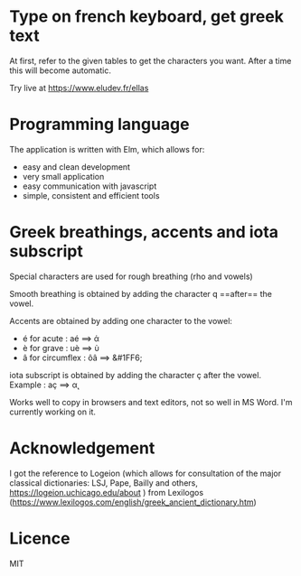 # Type on french keyboard, get greek text
At first, refer to the given tables to get the characters you want. After a time this will become automatic.

Try live at https://www.eludev.fr/ellas

# Programming language
The application is written with Elm, which allows for:
- easy and clean development
- very small application
- easy communication with javascript
- simple, consistent and efficient tools

# Greek breathings, accents and iota subscript
Special characters are used for rough breathing (rho and vowels)

Smooth breathing is obtained by adding the character q ==after== the vowel.

Accents are obtained by adding one character to the vowel: 
- é for acute : aé ==> ά
- è for grave : uè ==> ὺ
- â for circumflex : ôâ ==> &#1FF6;

iota subscript is obtained by adding the character ç after the vowel. Example : aç ==> α̨

Works well to copy in browsers and text editors, not so well in MS Word. I'm currently working on it.

# Acknowledgement
I got the reference to Logeion (which allows for consultation of the major classical dictionaries: LSJ, Pape, Bailly and others, https://logeion.uchicago.edu/about ) from Lexilogos (https://www.lexilogos.com/english/greek_ancient_dictionary.htm)

# Licence
MIT
